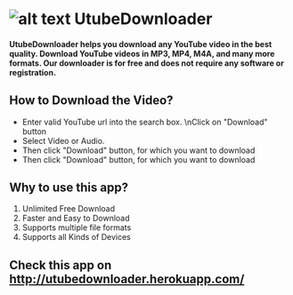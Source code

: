 # ![alt text][gitlogo] UtubeDownloader
#### UtubeDownloader helps you download any YouTube video in the best quality. Download YouTube videos in MP3, MP4, M4A, and many more formats. Our downloader is for free and does not require any software or registration.

## How to Download the Video?
- Enter valid YouTube url into the search box. \nClick on "Download" button
- Select Video or Audio.
- Then click "Download" button, for which you want to download
- Then click "Download" button, for which you want to download

## Why to use this app?
1. Unlimited Free Download
2. Faster and Easy to Download
3. Supports multiple file formats
4. Supports all Kinds of Devices

## Check this app on http://utubedownloader.herokuapp.com/

[gitlogo]: https://user-images.githubusercontent.com/57813852/120884369-79299500-c600-11eb-94fb-56031b08943f.png "UtubeDownloader Logo" 
